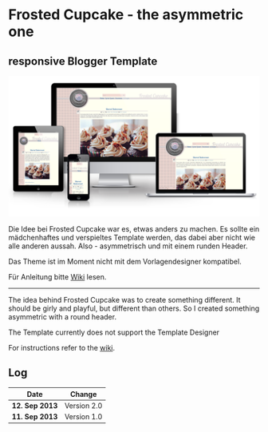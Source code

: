 # Frosted Cupcake - the asymmetric one
## responsive Blogger Template

![preview](https://raw.githubusercontent.com/mynimi/Frosted-Cupcake/master/frosted-cupcake.png)

Die Idee bei Frosted Cupcake war es, etwas anders zu machen. Es sollte ein mädchenhaftes und verspieltes Template werden, das dabei aber nicht wie alle anderen aussah. Also - asymmetrisch und mit einem runden Header.

Das Theme ist im Moment nicht mit dem Vorlagendesigner kompatibel.

Für Anleitung bitte [Wiki](https://github.com/mynimi/Frosted-Cupcake/wiki) lesen.

---

The idea behind Frosted Cupcake was to create something different. It should be girly and playful, but different than others. So I created something asymmetric with a round header.

The Template currently does not support the Template Designer

For instructions refer to the [wiki](https://github.com/mynimi/Frosted-Cupcake/wiki).

## Log

Date | Change 
--- | ---
**12. Sep 2013** | Version 2.0
**11. Sep 2013** | Version 1.0
